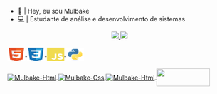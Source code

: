 - 👋 | Hey, eu sou Mulbake
- 💻 | Estudante de análise e desenvolvimento de sistemas
<div align="center">
   <a href="https://github.com/mulbake">
   <img height="180em" src="https://github-readme-stats.vercel.app/api?username=Mulbake&show_icons=true&theme=dracula&include_all_commits=true&count_private=true"/>
  <img height="180em" src="https://github-readme-stats.vercel.app/api/top-langs/?username=Mulbake&layout=compact&langs_count=7&theme=dracula"/>
</div>
<div style="display: inline_block"><br>
  <img align="center" alt="Mulbake-HTML" height="30" width="40" src="https://raw.githubusercontent.com/devicons/devicon/master/icons/html5/html5-original.svg">
  <img align="center" alt="Mulbake-CSS" height="30" width="40" src="https://raw.githubusercontent.com/devicons/devicon/master/icons/css3/css3-original.svg">
  <img align="center" alt="Mulbake-Js" height="30" width="40" src="https://raw.githubusercontent.com/devicons/devicon/master/icons/javascript/javascript-plain.svg">
  <img align="center" alt="Mulbake-Python" height="30" width="40" src="https://raw.githubusercontent.com/devicons/devicon/master/icons/python/python-original.svg">
   <br>
   <br>
  <img align="center" alt="Mulbake-Html" height="40" width="120" src=https://img.shields.io/badge/HTML5-E34F26?style=for-the-badge&logo=html5&logoColor=white>
  <img align="center" alt="Mulbake-Css" height="40" width="120" src=https://img.shields.io/badge/CSS3-1572B6?style=for-the-badge&logo=css3&logoColor=white>
  <img align="center" alt="Mulbake-Html" height="40" width="120" src=https://img.shields.io/badge/JavaScript-323330?style=for-the-badge&logo=javascript&logoColor=F7DF1E>
  <img align="center" border= alt="Mulbake-Html" height="40" width="120" src=https://img.shields.io/badge/Python-14354C?style=for-the-badge&logo=python&logoColor=white>
</div>

